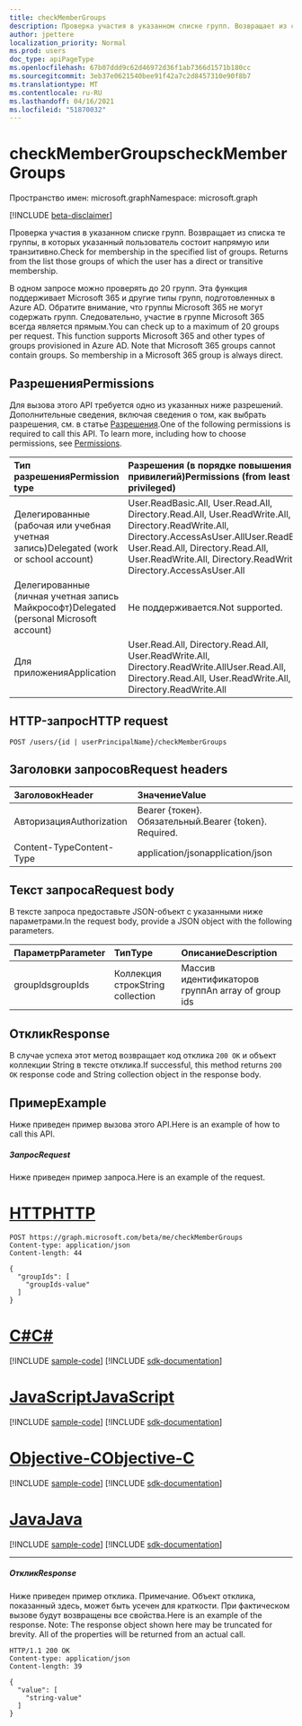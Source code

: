 ```yaml
---
title: checkMemberGroups
description: Проверка участия в указанном списке групп. Возвращает из списка те группы, в которых
author: jpettere
localization_priority: Normal
ms.prod: users
doc_type: apiPageType
ms.openlocfilehash: 67b07ddd9c62d46972d36f1ab7366d1571b180cc
ms.sourcegitcommit: 3eb37e0621540bee91f42a7c2d8457310e90f8b7
ms.translationtype: MT
ms.contentlocale: ru-RU
ms.lasthandoff: 04/16/2021
ms.locfileid: "51870032"
---
```

# <a name="checkmembergroups"></a><span data-ttu-id="824a4-104">checkMemberGroups</span><span class="sxs-lookup"><span data-stu-id="824a4-104">checkMemberGroups</span></span>

<span data-ttu-id="824a4-105">Пространство имен: microsoft.graph</span><span class="sxs-lookup"><span data-stu-id="824a4-105">Namespace: microsoft.graph</span></span>

[!INCLUDE [beta-disclaimer](../../includes/beta-disclaimer.md)]

<span data-ttu-id="824a4-p102">Проверка участия в указанном списке групп. Возвращает из списка те группы, в которых указанный пользователь состоит напрямую или транзитивно.</span><span class="sxs-lookup"><span data-stu-id="824a4-p102">Check for membership in the specified list of groups. Returns from the list those groups of which the user has a direct or transitive membership.</span></span>

<span data-ttu-id="824a4-p103">В одном запросе можно проверять до 20 групп. Эта функция поддерживает Microsoft 365 и другие типы групп, подготовленных в Azure AD. Обратите внимание, что группы Microsoft 365 не могут содержать групп. Следовательно, участие в группе Microsoft 365 всегда является прямым.</span><span class="sxs-lookup"><span data-stu-id="824a4-p103">You can check up to a maximum of 20 groups per request. This function supports Microsoft 365 and other types of groups provisioned in Azure AD. Note that Microsoft 365 groups cannot contain groups. So membership in a Microsoft 365 group is always direct.</span></span>

## <a name="permissions"></a><span data-ttu-id="824a4-112">Разрешения</span><span class="sxs-lookup"><span data-stu-id="824a4-112">Permissions</span></span>

<span data-ttu-id="824a4-p104">Для вызова этого API требуется одно из указанных ниже разрешений. Дополнительные сведения, включая сведения о том, как выбрать разрешения, см. в статье [Разрешения](/graph/permissions-reference).</span><span class="sxs-lookup"><span data-stu-id="824a4-p104">One of the following permissions is required to call this API. To learn more, including how to choose permissions, see [Permissions](/graph/permissions-reference).</span></span>

| <span data-ttu-id="824a4-115">Тип разрешения</span><span class="sxs-lookup"><span data-stu-id="824a4-115">Permission type</span></span>                        | <span data-ttu-id="824a4-116">Разрешения (в порядке повышения привилегий)</span><span class="sxs-lookup"><span data-stu-id="824a4-116">Permissions (from least to most privileged)</span></span>                                                                        |
| :------------------------------------- | :----------------------------------------------------------------------------------------------------------------- |
| <span data-ttu-id="824a4-117">Делегированные (рабочая или учебная учетная запись)</span><span class="sxs-lookup"><span data-stu-id="824a4-117">Delegated (work or school account)</span></span>     | <span data-ttu-id="824a4-118">User.ReadBasic.All, User.Read.All, Directory.Read.All, User.ReadWrite.All, Directory.ReadWrite.All, Directory.AccessAsUser.All</span><span class="sxs-lookup"><span data-stu-id="824a4-118">User.ReadBasic.All, User.Read.All, Directory.Read.All, User.ReadWrite.All, Directory.ReadWrite.All, Directory.AccessAsUser.All</span></span> |
| <span data-ttu-id="824a4-119">Делегированные (личная учетная запись Майкрософт)</span><span class="sxs-lookup"><span data-stu-id="824a4-119">Delegated (personal Microsoft account)</span></span> | <span data-ttu-id="824a4-120">Не поддерживается.</span><span class="sxs-lookup"><span data-stu-id="824a4-120">Not supported.</span></span>                                                                                                     |
| <span data-ttu-id="824a4-121">Для приложения</span><span class="sxs-lookup"><span data-stu-id="824a4-121">Application</span></span>                            | <span data-ttu-id="824a4-122">User.Read.All, Directory.Read.All, User.ReadWrite.All, Directory.ReadWrite.All</span><span class="sxs-lookup"><span data-stu-id="824a4-122">User.Read.All, Directory.Read.All, User.ReadWrite.All, Directory.ReadWrite.All</span></span> |

## <a name="http-request"></a><span data-ttu-id="824a4-123">HTTP-запрос</span><span class="sxs-lookup"><span data-stu-id="824a4-123">HTTP request</span></span>

<!-- { "blockType": "ignored" } -->

```http
POST /users/{id | userPrincipalName}/checkMemberGroups
```

## <a name="request-headers"></a><span data-ttu-id="824a4-124">Заголовки запросов</span><span class="sxs-lookup"><span data-stu-id="824a4-124">Request headers</span></span>

| <span data-ttu-id="824a4-125">Заголовок</span><span class="sxs-lookup"><span data-stu-id="824a4-125">Header</span></span>        | <span data-ttu-id="824a4-126">Значение</span><span class="sxs-lookup"><span data-stu-id="824a4-126">Value</span></span>                     |
| :------------ | :------------------------ |
| <span data-ttu-id="824a4-127">Авторизация</span><span class="sxs-lookup"><span data-stu-id="824a4-127">Authorization</span></span> | <span data-ttu-id="824a4-p105">Bearer {токен}. Обязательный.</span><span class="sxs-lookup"><span data-stu-id="824a4-p105">Bearer {token}. Required.</span></span> |
| <span data-ttu-id="824a4-130">Content-Type</span><span class="sxs-lookup"><span data-stu-id="824a4-130">Content-Type</span></span>  | <span data-ttu-id="824a4-131">application/json</span><span class="sxs-lookup"><span data-stu-id="824a4-131">application/json</span></span>          |

## <a name="request-body"></a><span data-ttu-id="824a4-132">Текст запроса</span><span class="sxs-lookup"><span data-stu-id="824a4-132">Request body</span></span>

<span data-ttu-id="824a4-133">В тексте запроса предоставьте JSON-объект с указанными ниже параметрами.</span><span class="sxs-lookup"><span data-stu-id="824a4-133">In the request body, provide a JSON object with the following parameters.</span></span>

| <span data-ttu-id="824a4-134">Параметр</span><span class="sxs-lookup"><span data-stu-id="824a4-134">Parameter</span></span> | <span data-ttu-id="824a4-135">Тип</span><span class="sxs-lookup"><span data-stu-id="824a4-135">Type</span></span>   | <span data-ttu-id="824a4-136">Описание</span><span class="sxs-lookup"><span data-stu-id="824a4-136">Description</span></span>           |
| :-------- | :----- | :-------------------- |
| <span data-ttu-id="824a4-137">groupIds</span><span class="sxs-lookup"><span data-stu-id="824a4-137">groupIds</span></span>  | <span data-ttu-id="824a4-138">Коллекция строк</span><span class="sxs-lookup"><span data-stu-id="824a4-138">String collection</span></span> | <span data-ttu-id="824a4-139">Массив идентификаторов групп</span><span class="sxs-lookup"><span data-stu-id="824a4-139">An array of group ids</span></span> |

## <a name="response"></a><span data-ttu-id="824a4-140">Отклик</span><span class="sxs-lookup"><span data-stu-id="824a4-140">Response</span></span>

<span data-ttu-id="824a4-141">В случае успеха этот метод возвращает код отклика `200 OK` и объект коллекции String в тексте отклика.</span><span class="sxs-lookup"><span data-stu-id="824a4-141">If successful, this method returns `200 OK` response code and String collection object in the response body.</span></span>

## <a name="example"></a><span data-ttu-id="824a4-142">Пример</span><span class="sxs-lookup"><span data-stu-id="824a4-142">Example</span></span>

<span data-ttu-id="824a4-143">Ниже приведен пример вызова этого API.</span><span class="sxs-lookup"><span data-stu-id="824a4-143">Here is an example of how to call this API.</span></span>

##### <a name="request"></a><span data-ttu-id="824a4-144">Запрос</span><span class="sxs-lookup"><span data-stu-id="824a4-144">Request</span></span>

<span data-ttu-id="824a4-145">Ниже приведен пример запроса.</span><span class="sxs-lookup"><span data-stu-id="824a4-145">Here is an example of the request.</span></span>


# <a name="http"></a>[<span data-ttu-id="824a4-146">HTTP</span><span class="sxs-lookup"><span data-stu-id="824a4-146">HTTP</span></span>](#tab/http)
<!-- {
  "blockType": "request",
  "name": "user_checkmembergroups"
}-->

```http
POST https://graph.microsoft.com/beta/me/checkMemberGroups
Content-type: application/json
Content-length: 44

{
  "groupIds": [
    "groupIds-value"
  ]
}
```
# <a name="c"></a>[<span data-ttu-id="824a4-147">C#</span><span class="sxs-lookup"><span data-stu-id="824a4-147">C#</span></span>](#tab/csharp)
[!INCLUDE [sample-code](../includes/snippets/csharp/user-checkmembergroups-csharp-snippets.md)]
[!INCLUDE [sdk-documentation](../includes/snippets/snippets-sdk-documentation-link.md)]

# <a name="javascript"></a>[<span data-ttu-id="824a4-148">JavaScript</span><span class="sxs-lookup"><span data-stu-id="824a4-148">JavaScript</span></span>](#tab/javascript)
[!INCLUDE [sample-code](../includes/snippets/javascript/user-checkmembergroups-javascript-snippets.md)]
[!INCLUDE [sdk-documentation](../includes/snippets/snippets-sdk-documentation-link.md)]

# <a name="objective-c"></a>[<span data-ttu-id="824a4-149">Objective-C</span><span class="sxs-lookup"><span data-stu-id="824a4-149">Objective-C</span></span>](#tab/objc)
[!INCLUDE [sample-code](../includes/snippets/objc/user-checkmembergroups-objc-snippets.md)]
[!INCLUDE [sdk-documentation](../includes/snippets/snippets-sdk-documentation-link.md)]

# <a name="java"></a>[<span data-ttu-id="824a4-150">Java</span><span class="sxs-lookup"><span data-stu-id="824a4-150">Java</span></span>](#tab/java)
[!INCLUDE [sample-code](../includes/snippets/java/user-checkmembergroups-java-snippets.md)]
[!INCLUDE [sdk-documentation](../includes/snippets/snippets-sdk-documentation-link.md)]

---


##### <a name="response"></a><span data-ttu-id="824a4-151">Отклик</span><span class="sxs-lookup"><span data-stu-id="824a4-151">Response</span></span>

<span data-ttu-id="824a4-p106">Ниже приведен пример отклика. Примечание. Объект отклика, показанный здесь, может быть усечен для краткости. При фактическом вызове будут возвращены все свойства.</span><span class="sxs-lookup"><span data-stu-id="824a4-p106">Here is an example of the response. Note: The response object shown here may be truncated for brevity. All of the properties will be returned from an actual call.</span></span>

<!-- {
  "blockType": "response",
  "truncated": true,
  "@odata.type": "string",
  "isCollection": true
} -->

```http
HTTP/1.1 200 OK
Content-type: application/json
Content-length: 39

{
  "value": [
    "string-value"
  ]
}
```

<!-- uuid: 8fcb5dbc-d5aa-4681-8e31-b001d5168d79
2015-10-25 14:57:30 UTC -->

<!--
{
  "type": "#page.annotation",
  "description": "user: checkMemberGroups",
  "keywords": "",
  "section": "documentation",
  "tocPath": "",
  "suppressions": [
  ]
}
-->


